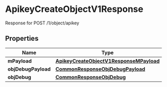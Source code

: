 

# ApikeyCreateObjectV1Response

Response for POST /1/object/apikey

## Properties

| Name | Type | Description | Notes |
|------------ | ------------- | ------------- | -------------|
|**mPayload** | [**ApikeyCreateObjectV1ResponseMPayload**](ApikeyCreateObjectV1ResponseMPayload.md) |  |  |
|**objDebugPayload** | [**CommonResponseObjDebugPayload**](CommonResponseObjDebugPayload.md) |  |  [optional] |
|**objDebug** | [**CommonResponseObjDebug**](CommonResponseObjDebug.md) |  |  [optional] |



